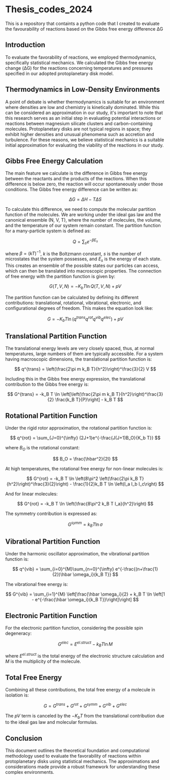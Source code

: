 # Thesis_codes_2024
This is a repository that containts a python code that I created to evaluate the favourability of reactions based on the Gibbs free energy difference ΔG

## Introduction
To evaluate the favorability of reactions, we employed thermodynamics, specifically statistical mechanics. We calculated the Gibbs free energy change (ΔG) for the reactions concerning temperatures and pressures specified in our adopted protoplanetary disk model.

## Thermodynamics in Low-Density Environments
A point of debate is whether thermodynamics is suitable for an environment where densities are low and chemistry is kinetically dominated. While this can be considered an approximation in our study, it's important to note that this research serves as an initial step in evaluating potential interactions or reactions between magnesium silicate clusters and carbon-containing molecules. Protoplanetary disks are not typical regions in space; they exhibit higher densities and unusual phenomena such as accretion and turbulence. For these reasons, we believe statistical mechanics is a suitable initial approximation for evaluating the viability of the reactions in our study.

## Gibbs Free Energy Calculation
The main feature we calculate is the difference in Gibbs free energy between the reactants and the products of the reactions. When this difference is below zero, the reaction will occur spontaneously under those conditions. The Gibbs free energy difference can be written as:

$$
\Delta G = \Delta H - T\Delta S
$$

To calculate this difference, we need to compute the molecular partition function of the molecules. We are working under the ideal gas law and the canonical ensemble (N, V, T), where the number of molecules, the volume, and the temperature of our system remain constant. The partition function for a many-particle system is defined as:

$$
Q = \sum_{s} e^{-\beta E_s}
$$

where $\beta = (kT)^{-1}$, $k$ is the Boltzmann constant, $s$ is the number of microstates that the system possesses, and $E_s$ is the energy of each state. This creates an ensemble of the possible states our particles can access, which can then be translated into macroscopic properties. The connection of free energy with the partition function is given by:

$$
G(T,V,N) = -K_bT \ln Q(T,V,N) + pV
$$

The partition function can be calculated by defining its different contributions: translational, rotational, vibrational, electronic, and configurational degrees of freedom. This makes the equation look like:

$$
G = -K_b T \ln (q^{trans} q^{rot} q^{vib} q^{elec}) + pV
$$

## Translational Partition Function
The translational energy levels are very closely spaced, thus, at normal temperatures, large numbers of them are typically accessible. For a system having macroscopic dimensions, the translational partition function is:

$$
q^{trans} = \left(\frac{2\pi m k_B T}{h^2}\right)^\frac{3}{2} V
$$

Including this in the Gibbs free energy expression, the translational contribution to the Gibbs free energy is:

$$
G^{trans} = -k_B T \ln \left[\left(\frac{2\pi m k_B T}{h^2}\right)^\frac{3}{2} \frac{k_B T}{P}\right] - k_B T
$$

## Rotational Partition Function
Under the rigid rotor approximation, the rotational partition function is:

$$
q^{rot} = \sum_{J=0}^{\infty} (2J+1)e^{-\frac{J(J+1)B_O}{K_b T}}
$$

where $B_O$ is the rotational constant:

$$
B_O = \frac{\hbar^2}{2I}
$$

At high temperatures, the rotational free energy for non-linear molecules is:

$$
G^{rot} = -k_B T \ln \left(8\pi^2 \left(\frac{2\pi k_B T}{h^2}\right)^\frac{3}{2}\right) - \frac{1}{2}k_B T \ln \left(I_a I_b I_c\right)
$$

And for linear molecules:

$$
G^{rot} = -k_B T \ln \left(\frac{8\pi^2 k_B T I_a}{h^2}\right)
$$

The symmetry contribution is expressed as:

$$
G^{symm} = k_B T \ln \sigma
$$

## Vibrational Partition Function
Under the harmonic oscillator approximation, the vibrational partition function is:

$$
q^{vib} = \sum_{i=0}^{M}\sum_{n=0}^{\infty} e^{-\frac{(n+\frac{1}{2})\hbar \omega_i}{k_B T}}
$$

The vibrational free energy is:

$$
G^{vib} = \sum_{i=1}^{M} \left[\frac{\hbar \omega_i}{2} + k_B T \ln \left[1 - e^{-\frac{\hbar \omega_i}{k_B T}}\right]\right]
$$

## Electronic Partition Function
For the electronic partition function, considering the possible spin degeneracy:

$$
G^{elec} = E^{el.struct} - k_B T \ln M
$$

where $E^{el.struct}$ is the total energy of the electronic structure calculation and $M$ is the multiplicity of the molecule.

## Total Free Energy
Combining all these contributions, the total free energy of a molecule in isolation is:

$$
G = G^{trans} + G^{rot} + G^{symm} + G^{vib} + G^{elec}
$$

The $pV$ term is canceled by the $-K_b T$ from the translational contribution due to the ideal gas law and molecular formulas.

## Conclusion
This document outlines the theoretical foundation and computational methodology used to evaluate the favorability of reactions within protoplanetary disks using statistical mechanics. The approximations and considerations made provide a robust framework for understanding these complex environments.

